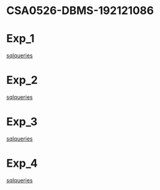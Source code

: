 # CSA0526-DBMS-192121086
# Exp_1
[sqlqueries](https://github.com/tinusaran/CSA0526-DBMS-192121086/blob/main/Dbms%20exp%201.txt)
# Exp_2
[sqlqueries](https://github.com/tinusaran/CSA0526-DBMS-192121086/blob/main/Dbms%20exp%202.txt)
# Exp_3
[sqlqueries](https://github.com/tinusaran/CSA0526-DBMS-192121086/blob/main/Dbms%20exp%203.txt)
# Exp_4
[sqlqueries](https://github.com/tinusaran/CSA0526-DBMS-192121086/blob/main/Dbms%20exp%204.txt)

